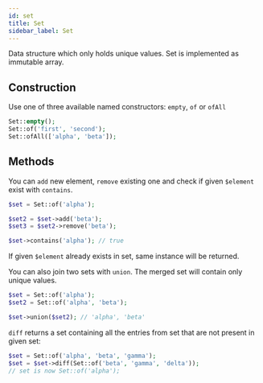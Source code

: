 ```yaml
---
id: set
title: Set
sidebar_label: Set
---
```


Data structure which only holds unique values. Set is implemented as immutable array.

## Construction

Use one of three available named constructors: `empty`, `of` or `ofAll`

```php
Set::empty();
Set::of('first', 'second');
Set::ofAll(['alpha', 'beta']);
```

## Methods

You can `add` new element, `remove` existing one and check if given `$element` exist with `contains`.

```php
$set = Set::of('alpha');

$set2 = $set->add('beta');
$set3 = $set2->remove('beta');

$set->contains('alpha'); // true
```

If given `$element` already exists in set, same instance will be returned.

You can also join two sets with `union`. The merged set will contain only unique values.

```php
$set = Set::of('alpha');
$set2 = Set::of('alpha', 'beta');

$set->union($set2); // 'alpha', 'beta'
```

`diff` returns a set containing all the entries from set that are not present in given set:

```php
$set = Set::of('alpha', 'beta', 'gamma');
$set = $set->diff(Set::of('beta', 'gamma', 'delta'));
// set is now Set::of('alpha');
```
